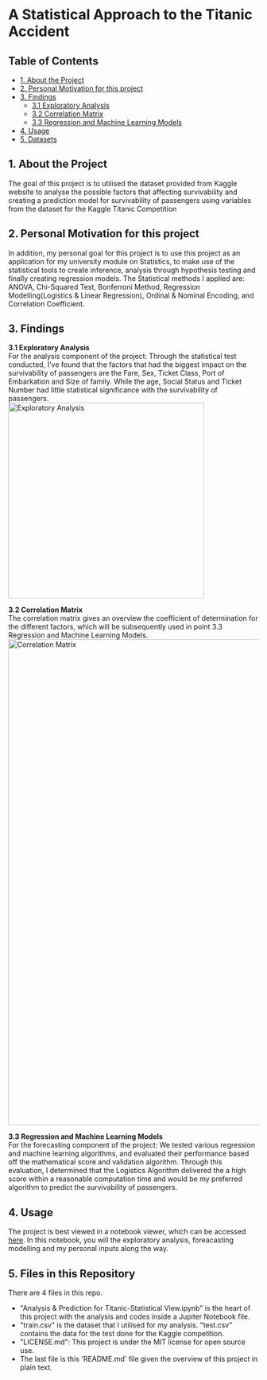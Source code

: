 # A Statistical Approach to the Titanic Accident

## Table of Contents
* [1. About the  Project](#point_1)
* [2. Personal Motivation for this project](#point_2)
* [3. Findings](#point_3)
    * [3.1 Exploratory Analysis](#point_3_1)
    * [3.2 Correlation Matrix](#point_3_2)
    * [3.3 Regression and Machine Learning Models](#point_3_3)
* [4. Usage](#point_4)
* [5. Datasets](#point_5)


<a id= "point_1"></a>
##  1. About the  Project
The goal of this project is to utilised the dataset provided from Kaggle website to analyse the possible factors that affecting survivability and creating a prediction model for survivability of passengers using variables from the dataset for the Kaggle Titanic Competition


<a id= "point_2"></a>
## 2. Personal Motivation for this project
In addition, my personal goal for this project is to use this project as an application for my university module on Statistics, to make use of the statistical tools to create inference, analysis through hypothesis testing and finally creating regression models. The Statistical methods I applied are: ANOVA, Chi-Squared Test, Bonferroni Method, Regression Modelling(Logistics & Linear Regression), Ordinal & Nominal Encoding, and Correlation Coefficient.


<a id= "point_3"></a>  
## 3. Findings

<a id= "point_3_1"> <b> 3.1 Exploratory Analysis </b> </a>  
For the analysis component of the project: Through the statistical test conducted, I've found that the factors that had the biggest impact on the survivability of passengers are the Fare, Sex, Ticket Class, Port of Embarkation and Size of family. While the age, Social Status and Ticket Number had little statistical significance with the survivability of passengers.  
<img width="394" alt="Exploratory Analysis" src="https://user-images.githubusercontent.com/36501392/82296296-9387d500-99e3-11ea-828d-20a2f982b466.png">

<a id= "point_3_2"> <b> 3.2 Correlation Matrix </b> </a>  
The correlation matrix gives an overview the coefficient of determination for the different factors, which will be subsequently used in point 3.3 Regression and Machine Learning Models.  
<img width="977" alt="Correlation Matrix" src="https://user-images.githubusercontent.com/36501392/82296324-9b477980-99e3-11ea-980f-c1ffcea7fbca.png">


<a id= "point_3_3"> <b> 3.3 Regression and Machine Learning Models </b>  </a>  
For the forecasting component of the project: We tested various regression and machine learning algorithms, and evaluated their performance based off the mathematical score and validation algorithm. Through this evaluation, I determined that the Logistics Algorithm delivered the a high score within a reasonable computation time and would be my preferred algorithm to predict the survivability of passengers.


<a id= "point_4"></a>  
## 4. Usage
The project is best viewed in a notebook viewer, which can be accessed [here](https://nbviewer.jupyter.org/github/jamesgsw/A-Statistical-Approach-to-the-Titanic-Accident/blob/master/Analysis%20%26%20Prediction%20for%20the%20Titanic%20accident.ipynb). In this notebook, you will the exploratory analysis, foreacasting modelling and my personal inputs along the way.


<a id= "point_5"></a>  
## 5. Files in this Repository
There are 4 files in this repo.
* "Analysis & Prediction for Titanic-Statistical View.ipynb" is the heart of this project with the analysis and codes inside a Jupiter Notebook file.
* "train.csv" is the dataset that I utilised for my analysis. "test.csv" contains the data for the test done for the Kaggle competition.
* "LICENSE.md": This project is under the MIT license for open source use.
* The last file is this 'README.md' file given the overview of this project in plain text.
